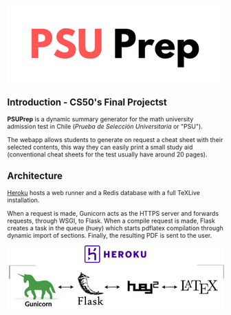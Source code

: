 ![PSUPrep](/static/logo.png)

## Introduction - CS50's Final Projectst
**PSUPrep** is a dynamic summary generator for the math university admission test in Chile (*Prueba de Selección Universitaria* or "PSU"). 

The webapp allows students to generate on request a cheat sheet with their selected contents, this way they can easily print a small study aid (conventional cheat sheets for the test usually have around 20 pages).

## Architecture
[Heroku](https://psuprep.herokuapp.com/) hosts a web runner and a Redis database with a full TeXLive installation.

When a request is made, Gunicorn acts as the HTTPS server and forwards requests, through WSGI, to Flask. When a compile request is made, Flask creates a task in the queue (huey) which starts pdflatex compilation through dynamic import of sections. Finally, the resulting PDF is sent to the user. 


![Architecture](/static/arch.png)
